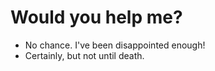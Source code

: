 # Would you help me?

- No chance. I've been disappointed enough!
- Certainly, but not until death.
